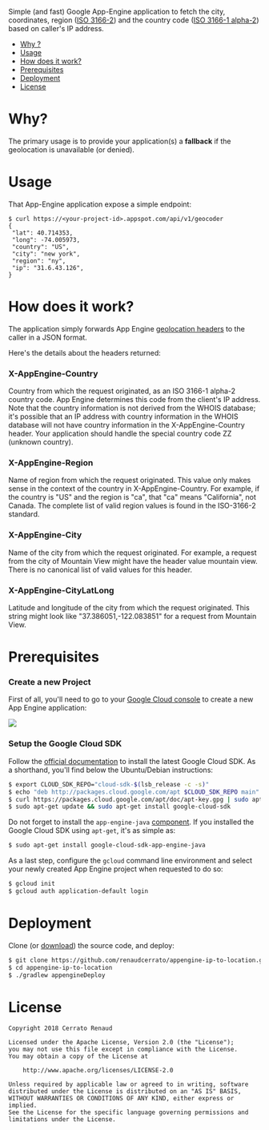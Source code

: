 Simple (and fast) Google App-Engine application to fetch the city, coordinates, region ([ISO 3166-2](https://en.wikipedia.org/wiki/ISO_3166-2)) and the country code ([ISO 3166-1 alpha-2](https://en.wikipedia.org/wiki/ISO_3166-1_alpha-2)) based on caller's IP address.

   * [Why ?](#why)
   * [Usage](#usage)
   * [How does it work?](#how-does-it-work)
   * [Prerequisites](#prerequisites)
   * [Deployment](#deployment)
   * [License](#license)
   
# Why?

The primary usage is to provide your application(s) a **fallback** if the geolocation is unavailable (or denied).

# Usage

That App-Engine application expose a simple endpoint:

```
$ curl https://<your-project-id>.appspot.com/api/v1/geocoder
{
 "lat": 40.714353,
 "long": -74.005973,
 "country": "US",
 "city": "new york",
 "region": "ny",
 "ip": "31.6.43.126",
}
```

# How does it work?

The application simply forwards App Engine [geolocation headers](https://cloud.google.com/appengine/docs/standard/java/reference/request-response-headers#app_engine-specific_headers) to the caller in a JSON format.

Here's the details about the headers returned:

### X-AppEngine-Country

Country from which the request originated, as an ISO 3166-1 alpha-2 country code. App Engine determines this code from the client's IP address. Note that the country information is not derived from the WHOIS database; it's possible that an IP address with country information in the WHOIS database will not have country information in the X-AppEngine-Country header. Your application should handle the special country code ZZ (unknown country).

### X-AppEngine-Region 
Name of region from which the request originated. This value only makes sense in the context of the country in X-AppEngine-Country. For example, if the country is "US" and the region is "ca", that "ca" means "California", not Canada. The complete list of valid region values is found in the ISO-3166-2 standard.

### X-AppEngine-City 

Name of the city from which the request originated. For example, a request from the city of Mountain View might have the header value mountain view. There is no canonical list of valid values for this header.

### X-AppEngine-CityLatLong 

Latitude and longitude of the city from which the request originated. This string might look like "37.386051,-122.083851" for a request from Mountain View.

# Prerequisites #

### Create a new Project
First of all, you'll need to go to your [Google Cloud console](https://console.cloud.google.com/projectselector/appengine/create?lang=java&st=true) to create a new App Engine application: 

![](https://i.imgur.com/WMVMHa3.png)


### Setup the Google Cloud SDK

Follow the [official documentation](https://cloud.google.com/sdk/docs/) to install the latest Google Cloud SDK. As a shorthand, you'll find below the Ubuntu/Debian instructions:


```bash
$ export CLOUD_SDK_REPO="cloud-sdk-$(lsb_release -c -s)"
$ echo "deb http://packages.cloud.google.com/apt $CLOUD_SDK_REPO main" | sudo tee -a /etc/apt/sources.list.d/google-cloud-sdk.list
$ curl https://packages.cloud.google.com/apt/doc/apt-key.gpg | sudo apt-key add -
$ sudo apt-get update && sudo apt-get install google-cloud-sdk
```

Do not forget to install the `app-engine-java` [component](https://cloud.google.com/sdk/docs/components#external_package_managers). If you installed the Google Cloud SDK using `apt-get`, it's as simple as:

```bash
$ sudo apt-get install google-cloud-sdk-app-engine-java
```

As a last step, configure the `gcloud` command line environment and select your newly created App Engine project when requested to do so:

```bash
$ gcloud init
$ gcloud auth application-default login
```
# Deployment

Clone (or [download](https://github.com/renaudcerrato/appengine-ip-to-location/archive/master.zip)) the source code, and deploy:

```bash
$ git clone https://github.com/renaudcerrato/appengine-ip-to-location.git
$ cd appengine-ip-to-location
$ ./gradlew appengineDeploy
```


# License

```
Copyright 2018 Cerrato Renaud

Licensed under the Apache License, Version 2.0 (the "License");
you may not use this file except in compliance with the License.
You may obtain a copy of the License at

    http://www.apache.org/licenses/LICENSE-2.0

Unless required by applicable law or agreed to in writing, software
distributed under the License is distributed on an "AS IS" BASIS,
WITHOUT WARRANTIES OR CONDITIONS OF ANY KIND, either express or implied.
See the License for the specific language governing permissions and
limitations under the License.
```





